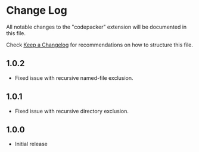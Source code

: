 # Change Log

All notable changes to the "codepacker" extension will be documented in this file.

Check [Keep a Changelog](http://keepachangelog.com/) for recommendations on how to structure this file.

## 1.0.2

- Fixed issue with recursive named-file exclusion.

## 1.0.1

- Fixed issue with recursive directory exclusion.

## 1.0.0

- Initial release